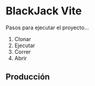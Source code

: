 # BlackJack Vite

Pasos para ejecutar el proyecto...

1. Clonar
2. Ejecutar
3. Correr
4. Abrir

## Producción